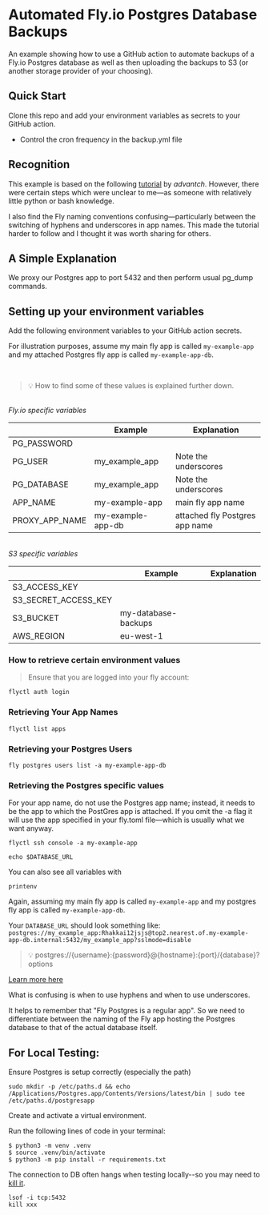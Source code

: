 # Automated Fly.io Postgres Database Backups

An example showing how to use a GitHub action to automate backups of a Fly.io Postgres database as well as then uploading the backups to S3 (or another storage provider of your choosing).

## Quick Start

Clone this repo and add your environment variables as secrets to your GitHub action.

- Control the cron frequency in the backup.yml file
  </br>

## Recognition

This example is based on the following [tutorial](https://www.advantch.com/blog/automate-postgres-database-backups-on-fly-dot-io/) by <i>advantch</i>. However, there were certain steps which were unclear to me—as someone with relatively little python or bash knowledge.

I also find the Fly naming conventions confusing—particularly between the switching of hyphens and underscores in app names. This made the tutorial harder to follow and I thought it was worth sharing for others.
</br>

## A Simple Explanation

We proxy our Postgres app to port 5432 and then perform usual pg_dump commands.

## Setting up your environment variables

Add the following environment variables to your GitHub action secrets.

For illustration purposes, assume my main fly app is called `my-example-app` and my attached Postgres fly app is called `my-example-app-db`.

</br>

> 💡 How to find some of these values is explained further down.

</br>
<i>Fly.io specific variables</i>

|                | Example           | Explanation                    |
| -------------- | ----------------- | ------------------------------ |
| PG_PASSWORD    |                   |                                |
| PG_USER        | my_example_app    | Note the underscores           |
| PG_DATABASE    | my_example_app    | Note the underscores           |
| APP_NAME       | my-example-app    | main fly app name              |
| PROXY_APP_NAME | my-example-app-db | attached fly Postgres app name |

</br>
<i>S3 specific variables</i>

|                      | Example             | Explanation |
| -------------------- | ------------------- | ----------- |
| S3_ACCESS_KEY        |                     |             |
| S3_SECRET_ACCESS_KEY |                     |             |
| S3_BUCKET            | my-database-backups |             |
| AWS_REGION           | eu-west-1           |             |

### How to retrieve certain environment values

> Ensure that you are logged into your fly account:

```
flyctl auth login
```

### Retrieving Your App Names

```
flyctl list apps
```

### Retrieving your Postgres Users

```
fly postgres users list -a my-example-app-db
```

### Retrieving the Postgres specific values

For your app name, do not use the Postgres app name; instead, it needs to be the app to which the PostGres app is attached. If you omit the -a flag it will use the app specified in your fly.toml file—which is usually what we want anyway.

```
flyctl ssh console -a my-example-app
```

```
echo $DATABASE_URL
```

You can also see all variables with

```
printenv
```

Again, assuming my main fly app is called `my-example-app` and my postgres fly app is called `my-example-app-db`.

Your `DATABASE_URL` should look something like: `postgres://my_example_app:Rhakkai12jsjs@top2.nearest.of.my-example-app-db.internal:5432/my_example_app?sslmode=disable`

> 💡 postgres://{username}:{password}@{hostname}:{port}/{database}?options

[Learn more here](https://fly.io/docs/postgres/connecting/connecting-internal/)

What is confusing is when to use hyphens and when to use underscores.

It helps to remember that "Fly Postgres is a regular app". So we need to differentiate between the naming of the Fly app hosting the Postgres database to that of the actual database itself.

## For Local Testing:

Ensure Postgres is setup correctly (especially the path)

```
sudo mkdir -p /etc/paths.d && echo /Applications/Postgres.app/Contents/Versions/latest/bin | sudo tee /etc/paths.d/postgresapp
```

Create and activate a virtual environment.

Run the following lines of code in your terminal:

```
$ python3 -m venv .venv
$ source .venv/bin/activate
$ python3 -m pip install -r requirements.txt
```

The connection to DB often hangs when testing locally--so you may need to [kill it](https://stackoverflow.com/questions/20091433/cant-find-out-where-does-a-node-js-app-running-and-cant-kill-it).

```
lsof -i tcp:5432
kill xxx
```
